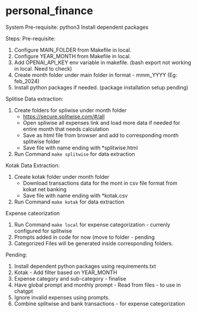 # personal_finance

System Pre-requisite:
    python3
    Install dependent packages

Steps:
Pre-requisite:
1. Configure MAIN_FOLDER from Makefile in local.
2. Configure YEAR_MONTH from Makefile in local.
3. Add OPENAI_API_KEY env variable in makefile. (bash export not working in local. Need to check)
4. Create month folder under main folder in format - mmm_YYYY (Eg: feb_2024)
5. Install python packages if needed. (package installation setup pending)

Splitise Data extraction:
1. Create folders for spliwise under month folder
    - https://secure.splitwise.com/#/all
    - Open spliwise all expenses link and load more data if needed for entire month that needs calculation
    - Save as html file from browser and add to corresponding month splitwise folder
    - Save file with name ending with *splitwise.html
2. Run Command `make splitwise` for data extraction

Kotak Data Extraction:
1. Create kotak folder under month folder
    - Download transactions data for the mont in csv file format from kokat net banking
    - Save file with name ending with *kotak.csv
2. Run Command `make kotak` for data extraction

Expense cateorization
1. Run Command `make local` for expense categorization - currenly configured for splitwise
2. Prompts added in code for now (move to folder - pending
3. Categorized Files will be generated inside corresponding folders.

Pending:
1. Install dependent python packages using requirements.txt
2. Kotak - Add filter based on YEAR_MONTH
3. Expense category and sub-category - finalise
4. Have global prompt and monthly prompt - Read from files - to use in chatgpt
5. Ignore invalid expenses using prompts.
6. Combine splitwise and bank transactions - for expense categorization



<!-- Expenses and sub-categories:
1. Travel
2. Food and groceries
3. Entertainment and lifestyle
    - Movie, trips
4. Basic needs
    - includes Rent, maintenance
    - Utility payments like groceries, food, mobile recharge, wifi, electricity
    - 
5. Shopping

Sub Category - Category
1. Food - Basic needs
2. Groceries - Basic needs
3. Rent - Basic needs
4. Utiltity payments - Basic needs
5. Petrol and toll - Travel
6.  -->
